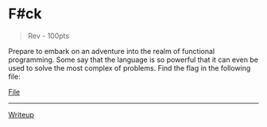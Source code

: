 # F#ck

> Rev - 100pts

Prepare to embark on an adventure into the realm of functional programming. 
Some say that the language is so powerful that it can even be used to solve the most complex of problems. Find the flag in the following file: 

[File](./F#ck.dll)

---

[Writeup](./WRITEUP.md)
